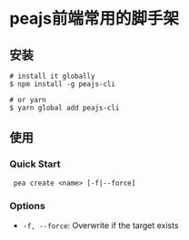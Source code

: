 # peajs前端常用的脚手架

## 安装

```shell
# install it globally
$ npm install -g peajs-cli

# or yarn
$ yarn global add peajs-cli
```

## 使用  

### Quick Start  

```shell
 pea create <name> [-f|--force]
```

### Options

- `-f, --force`: Overwrite if the target exists  